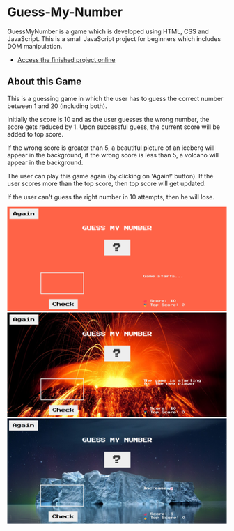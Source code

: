 # Guess-My-Number

GuessMyNumber is a game which is developed using HTML, CSS and JavaScript. This is a small JavaScript project for beginners which includes DOM manipulation.

- <a href="https://karamanburak.github.io/Guess-My-Number/" rel="noFollow">Access the finished project online</a>

## About this Game

This is a guessing game in which the user has to guess the correct number between 1 and 20 (including both).

Initially the score is 10 and as the user guesses the wrong number, the score gets reduced by 1. Upon successful guess, the current score will be added to top score.

If the wrong score is greater than 5, a beautiful picture of an iceberg will appear in the background, if the wrong score is less than 5, a volcano will appear in the background.

The user can play this game again (by clicking on 'Again!' button). If the user scores more than the top score, then top score will get updated.

If the user can't guess the right number in 10 attempts, then he will lose.

![App Screenshot](./img/Screenshot_2.png)
![App Screenshot](./img/Screenshot_1.png)
![App Screenshot](./img/Screenshot_3.png)
